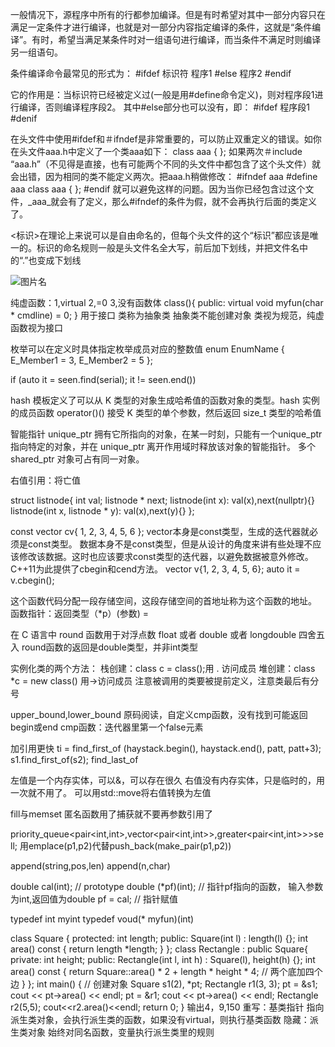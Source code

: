 一般情况下，源程序中所有的行都参加编译。但是有时希望对其中一部分内容只在满足一定条件才进行编译，也就是对一部分内容指定编译的条件，这就是“条件编译”。有时，希望当满足某条件时对一组语句进行编译，而当条件不满足时则编译另一组语句。

条件编译命令最常见的形式为：
 #ifdef 标识符
程序1
 #else
程序2
 #endif

它的作用是：当标识符已经被定义过(一般是用#define命令定义)，则对程序段1进行编译，否则编译程序段2。
其中#else部分也可以没有，即：
 #ifdef
程序段1
 #denif

在头文件中使用#ifdef和＃ifndef是非常重要的，可以防止双重定义的错误。如你在头文件aaa.h中定义了一个类aaa如下：
class aaa
{
};
如果两次＃include “aaa.h”（不见得是直接，也有可能两个不同的头文件中都包含了这个头文件）就会出错，因为相同的类不能定义两次。把aaa.h稍做修改：
 #ifndef aaa
 #define aaa
class aaa
{
};
 #endif
就可以避免这样的问题。因为当你已经包含过这个文件，_aaa_就会有了定义，那么#ifndef的条件为假，就不会再执行后面的类定义了。

<标识>在理论上来说可以是自由命名的，但每个头文件的这个“标识”都应该是唯一的。标识的命名规则一般是头文件名全大写，前后加下划线，并把文件名中的“.”也变成下划线

   ![图片名](图片文件路径)

纯虚函数：1,virtual 2,=0 3,没有函数体 
class(){
public:
    virtual void myfun(char * cmdline) = 0;
}
用于接口    类称为抽象类   抽象类不能创建对象
类视为规范，纯虚函数视为接口

枚举可以在定义时具体指定枚举成员对应的整数值
enum EnumName
{
E_Member1 = 3,
E_Member2 = 5
};

if (auto it = seen.find(serial); it != seen.end())

hash<K> 模板定义了可以从 K 类型的对象生成哈希值的函数对象的类型。hash<K> 实例的成员函数  operator()() 接受 K 类型的单个参数，然后返回 size_t 类型的哈希值

智能指针 
unique_ptr 拥有它所指向的对象，在某一时刻，只能有一个unique_ptr指向特定的对象，并在 unique_ptr 离开作用域时释放该对象的智能指针。
多个 shared_ptr 对象可占有同一对象。

右值引用：将亡值

struct listnode{
    int val;
    listnode * next;
    listnode(int x): val(x),next(nullptr){}
    listnode(int x, listnode * y): val(x),next(y){}
};

const vector<int> cv{ 1, 2, 3, 4, 5, 6 };
vector本身是const类型，生成的迭代器就必须是const类型。
数据本身不是const类型，但是从设计的角度来讲有些处理不应该修改该数据。这时也应该要求const类型的迭代器，以避免数据被意外修改。
C++11为此提供了cbegin和cend方法。
vector v{1, 2, 3, 4, 5, 6};
auto it = v.cbegin();

这个函数代码分配一段存储空间，这段存储空间的首地址称为这个函数的地址。
函数指针：返回类型（*p）(参数) = 

在 C 语言中 round 函数用于对浮点数 float 或者 double 或者 longdouble 四舍五入
round函数的返回是double类型，并非int类型

实例化类的两个方法：
栈创建：class c = class();用 . 访问成员
堆创建：class *c = new class() 用->访问成员
注意被调用的类要被提前定义，注意类最后有分号

upper_bound,lower_bound 原码阅读，自定义cmp函数，没有找到可能返回begin或end
cmp函数：迭代器里第一个false元素

加引用更快
ti = find_first_of (haystack.begin(), haystack.end(), patt, patt+3);
s1.find_first_of(s2); find_last_of

左值是一个内存实体，可以&，可以存在很久
右值没有内存实体，只是临时的，用一次就不用了。
可以用std::move将右值转换为左值

fill与memset
匿名函数用了捕获就不要再参数引用了

priority_queue<pair<int,int>,vector<pair<int,int>>,greater<pair<int,int>>>sell;
用emplace(p1,p2)代替push_back(make_pair(p1,p2))

append(string,pos,len)    append(n,char)

double cal(int); // prototype
double (*pf)(int); // 指针pf指向的函数， 输入参数为int,返回值为double
pf = cal; // 指针赋值

typedef int myint
typedef voud(* myfun)(int)


class Square {
protected:
    int length;
public:
    Square(int l) : length(l) {};
    int area() const {
        return length *length;
    }
};
class Rectangle : public Square{
private:
    int height;
public:
    Rectangle(int l, int h) : Square(l), height(h) {};
    int area() const {
        return Square::area() * 2 + length * height * 4;  // 两个底加四个边
    }
};
int main() {
    // 创建对象
    Square s1(2), *pt;
    Rectangle r1(3, 3);
    pt = &s1;
    cout << pt->area() << endl;
    pt = &r1;
    cout << pt->area() << endl;
    Rectangle r2(5,5);
    cout<<r2.area()<<endl;
    return 0;
}
输出4，9,150
重写：基类指针   指向派生类对象，会执行派生类的函数，如果没有virtual，则执行基类函数
隐藏：派生类对象   始终对同名函数，变量执行派生类里的规则




